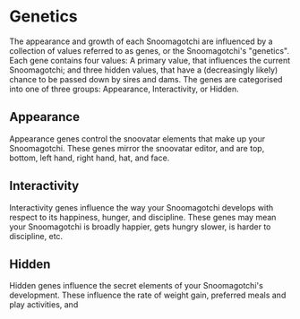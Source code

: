 # Genetics

The appearance and growth of each Snoomagotchi are influenced by a collection of values referred to as genes, or the Snoomagotchi's "genetics". Each gene contains four values: A primary value, that influences the current Snoomagotchi; and three hidden values, that have a (decreasingly likely) chance to be passed down by sires and dams. The genes are categorised into one of three groups: Appearance, Interactivity, or Hidden.

## Appearance

Appearance genes control the snoovatar elements that make up your Snoomagotchi. These genes mirror the snoovatar editor, and are top, bottom, left hand, right hand, hat, and face.

## Interactivity

Interactivity genes influence the way your Snoomagotchi develops with respect to its happiness, hunger, and discipline. These genes may mean your Snoomagotchi is broadly happier, gets hungry slower, is harder to discipline, etc.

## Hidden

Hidden genes influence the secret elements of your Snoomagotchi's development. These influence the rate of weight gain, preferred meals and play activities, and
